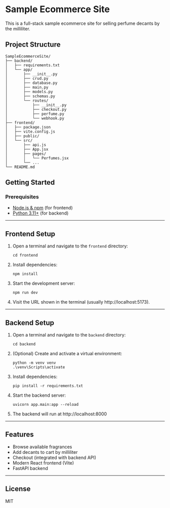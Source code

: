 # Sample Ecommerce Site

This is a full-stack sample ecommerce site for selling perfume decants by the milliliter.

## Project Structure

```
SampleEcommerceSite/
├── backend/
│   ├── requirements.txt
│   └── app/
│       ├── __init__.py
│       ├── crud.py
│       ├── database.py
│       ├── main.py
│       ├── models.py
│       ├── schemas.py
│       └── routes/
│           ├── __init__.py
│           ├── checkout.py
│           ├── perfume.py
│           └── webhook.py
├── frontend/
│   ├── package.json
│   ├── vite.config.js
│   ├── public/
│   └── src/
│       ├── api.js
│       ├── App.jsx
│       ├── pages/
│       │   └── Perfumes.jsx
│       └── ...
└── README.md
```

## Getting Started

### Prerequisites
- [Node.js & npm](https://nodejs.org/) (for frontend)
- [Python 3.11+](https://www.python.org/) (for backend)

---

## Frontend Setup

1. Open a terminal and navigate to the `frontend` directory:
	```
	cd frontend
	```
2. Install dependencies:
	```
	npm install
	```
3. Start the development server:
	```
	npm run dev
	```
4. Visit the URL shown in the terminal (usually http://localhost:5173).

---

## Backend Setup

1. Open a terminal and navigate to the `backend` directory:
	```
	cd backend
	```
2. (Optional) Create and activate a virtual environment:
	```
	python -m venv venv
	.\venv\Scripts\activate
	```
3. Install dependencies:
	```
	pip install -r requirements.txt
	```
4. Start the backend server:
	```
	uvicorn app.main:app --reload
	```
5. The backend will run at http://localhost:8000

---

## Features
- Browse available fragrances
- Add decants to cart by milliliter
- Checkout (integrated with backend API)
- Modern React frontend (Vite)
- FastAPI backend

---

## License
MIT

